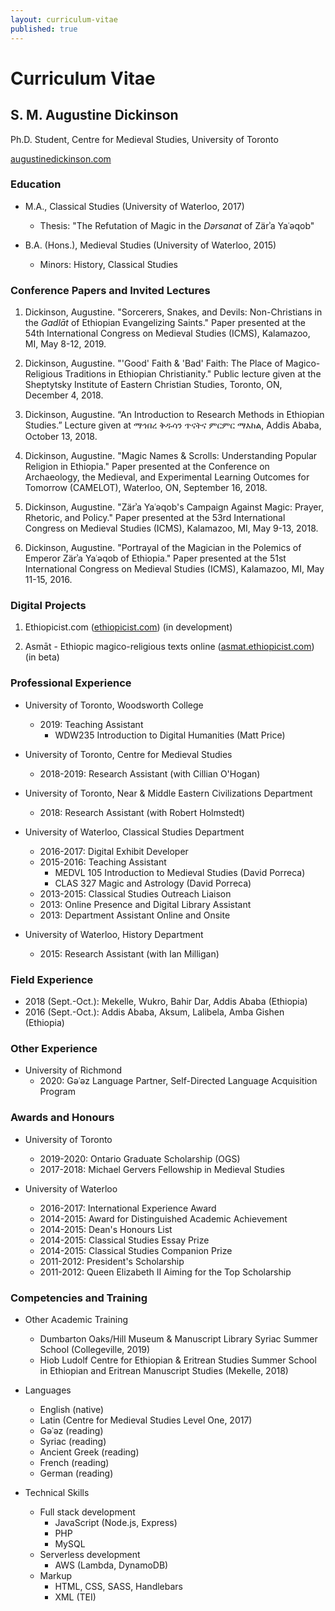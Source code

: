 ```yaml
---
layout: curriculum-vitae
published: true
---
```

# Curriculum Vitae
## S. M. Augustine Dickinson
Ph.D. Student,
Centre for Medieval Studies,
University of Toronto

[augustinedickinson.com](https://augustinedickinson.com)

### Education
- M.A., Classical Studies (University of Waterloo, 2017)
	- Thesis: "The Refutation of Magic in the *Dərsanat* of Zärʾa Yaʿəqob"

- B.A. (Hons.), Medieval Studies (University of Waterloo, 2015)
	- Minors: History, Classical Studies

### Conference Papers and Invited Lectures
1. Dickinson, Augustine. "Sorcerers, Snakes, and Devils: Non-Christians in the _Gadlāt_ of Ethiopian Evangelizing Saints." Paper presented at the 54th International Congress on Medieval Studies (ICMS), Kalamazoo, MI, May 8-12, 2019.

2. Dickinson, Augustine. "'Good' Faith & 'Bad' Faith: The Place of Magico-Religious Traditions in Ethiopian Christianity." Public lecture given at the Sheptytsky Institute of Eastern Christian Studies, Toronto, ON, December 4, 2018.

3. Dickinson, Augustine. “An Introduction to Research Methods in Ethiopian Studies.” Lecture given at ማኅበረ ቅዱሳን ጥናትና ምርምር ማእከል, Addis Ababa, October 13, 2018.

4. Dickinson, Augustine. "Magic Names & Scrolls: Understanding Popular Religion in Ethiopia." Paper presented at the Conference on Archaeology, the Medieval, and Experimental Learning Outcomes for Tomorrow (CAMELOT), Waterloo, ON, September 16, 2018.

5. Dickinson, Augustine. "Zärʾa Yaʿəqob's Campaign Against Magic: Prayer, Rhetoric, and Policy." Paper presented at the 53rd International Congress on Medieval Studies (ICMS), Kalamazoo, MI, May 9-13, 2018.

6. Dickinson, Augustine. "Portrayal of the Magician in the Polemics of Emperor Zärʾa Yaʿəqob of Ethiopia." Paper presented at the 51st International Congress on Medieval Studies (ICMS), Kalamazoo, MI, May 11-15, 2016.

### Digital Projects
1. Ethiopicist.com ([ethiopicist.com](https://ethiopicist.com)) (in development)

2. Asmāt - Ethiopic magico-religious texts online ([asmat.ethiopicist.com](https://asmat.ethiopicist.com)) (in beta)

### Professional Experience
- University of Toronto, Woodsworth College
	- 2019: Teaching Assistant
		- WDW235 Introduction to Digital Humanities (Matt Price)

- University of Toronto, Centre for Medieval Studies
	- 2018-2019: Research Assistant (with Cillian O'Hogan)

- University of Toronto, Near & Middle Eastern Civilizations Department
	- 2018: Research Assistant (with Robert Holmstedt)

- University of Waterloo, Classical Studies Department
	- 2016-2017: Digital Exhibit Developer
	- 2015-2016: Teaching Assistant
		- MEDVL 105 Introduction to Medieval Studies (David Porreca)
	    - CLAS 327 Magic and Astrology (David Porreca)
	- 2013-2015: Classical Studies Outreach Liaison
	- 2013: Online Presence and Digital Library Assistant
	- 2013: Department Assistant Online and Onsite

- University of Waterloo, History Department
	- 2015: Research Assistant (with Ian Milligan)

### Field Experience
- 2018 (Sept.-Oct.): Mekelle, Wukro, Bahir Dar, Addis Ababa (Ethiopia)
- 2016 (Sept.-Oct.): Addis Ababa, Aksum, Lalibela, Amba Gishen (Ethiopia)

### Other Experience
- University of Richmond
	- 2020: Gəʿəz Language Partner, Self-Directed Language Acquisition Program

### Awards and Honours
- University of Toronto
	- 2019-2020: Ontario Graduate Scholarship (OGS)
	- 2017-2018: Michael Gervers Fellowship in Medieval Studies

- University of Waterloo
	- 2016-2017: International Experience Award
	- 2014-2015: Award for Distinguished Academic Achievement
	- 2014-2015: Dean's Honours List
	- 2014-2015: Classical Studies Essay Prize
	- 2014-2015: Classical Studies Companion Prize
	- 2011-2012: President's Scholarship
	- 2011-2012: Queen Elizabeth II Aiming for the Top Scholarship

### Competencies and Training
- Other Academic Training
	- Dumbarton Oaks/Hill Museum & Manuscript Library Syriac Summer School (Collegeville, 2019)
	- Hiob Ludolf Centre for Ethiopian & Eritrean Studies Summer School in Ethiopian and Eritrean Manuscript Studies (Mekelle, 2018)

- Languages
	- English (native)
	- Latin (Centre for Medieval Studies Level One, 2017)
	- Gəʿəz (reading)
	- Syriac (reading)
	- Ancient Greek (reading)
	- French (reading)
    - German (reading)

- Technical Skills
	- Full stack development
		- JavaScript (Node.js, Express)
		- PHP
		- MySQL
	- Serverless development
		- AWS (Lambda, DynamoDB)
	- Markup
    	- HTML, CSS, SASS, Handlebars
		- XML (TEI)
